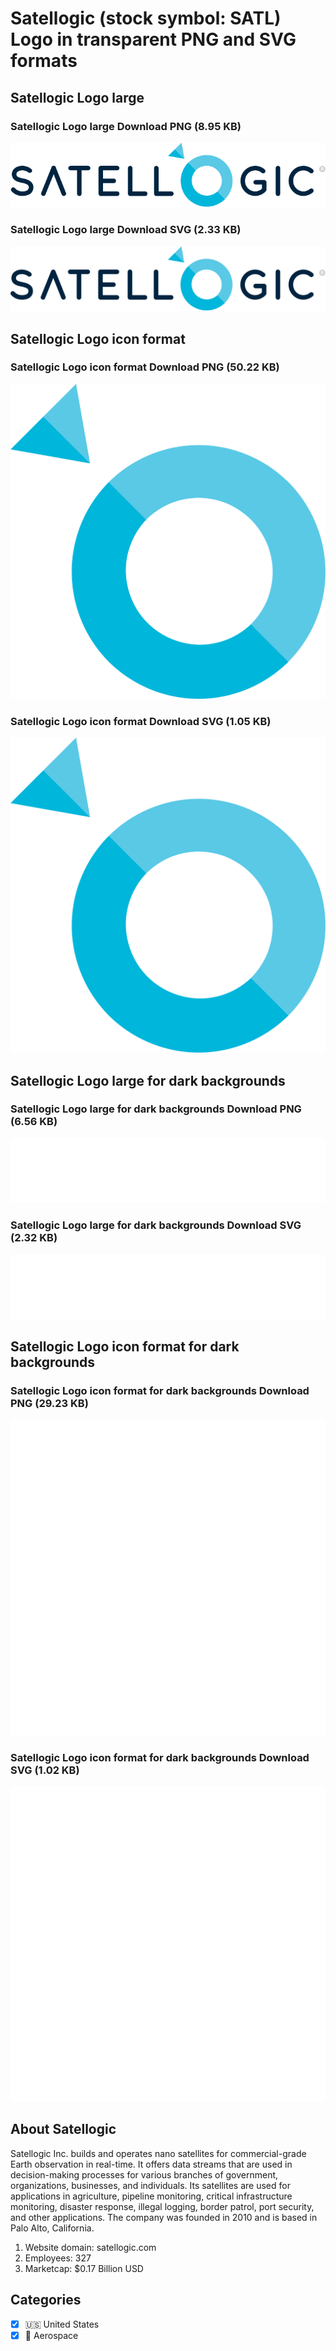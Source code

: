 # Satellogic (stock symbol: SATL) Logo in transparent PNG and SVG formats

## Satellogic Logo large

### Satellogic Logo large Download PNG (8.95 KB)

![Satellogic Logo large Download PNG (8.95 KB)](/img/orig/SATL_BIG-7d3f5fe5.png)

### Satellogic Logo large Download SVG (2.33 KB)

![Satellogic Logo large Download SVG (2.33 KB)](/img/orig/SATL_BIG-e9413283.svg)

## Satellogic Logo icon format

### Satellogic Logo icon format Download PNG (50.22 KB)

![Satellogic Logo icon format Download PNG (50.22 KB)](/img/orig/SATL-0f721ded.png)

### Satellogic Logo icon format Download SVG (1.05 KB)

![Satellogic Logo icon format Download SVG (1.05 KB)](/img/orig/SATL-289fd731.svg)

## Satellogic Logo large for dark backgrounds

### Satellogic Logo large for dark backgrounds Download PNG (6.56 KB)

![Satellogic Logo large for dark backgrounds Download PNG (6.56 KB)](/img/orig/SATL_BIG.D-d7838982.png)

### Satellogic Logo large for dark backgrounds Download SVG (2.32 KB)

![Satellogic Logo large for dark backgrounds Download SVG (2.32 KB)](/img/orig/SATL_BIG.D-230f166f.svg)

## Satellogic Logo icon format for dark backgrounds

### Satellogic Logo icon format for dark backgrounds Download PNG (29.23 KB)

![Satellogic Logo icon format for dark backgrounds Download PNG (29.23 KB)](/img/orig/SATL.D-cb7508a0.png)

### Satellogic Logo icon format for dark backgrounds Download SVG (1.02 KB)

![Satellogic Logo icon format for dark backgrounds Download SVG (1.02 KB)](/img/orig/SATL.D-bdf814bb.svg)

## About Satellogic

Satellogic Inc. builds and operates nano satellites for commercial-grade Earth observation in real-time. It offers data streams that are used in decision-making processes for various branches of government, organizations, businesses, and individuals. Its satellites are used for applications in agriculture, pipeline monitoring, critical infrastructure monitoring, disaster response, illegal logging, border patrol, port security, and other applications. The company was founded in 2010 and is based in Palo Alto, California.

1. Website domain: satellogic.com
2. Employees: 327
3. Marketcap: $0.17 Billion USD


## Categories
- [x] 🇺🇸 United States
- [x] 🚀 Aerospace
